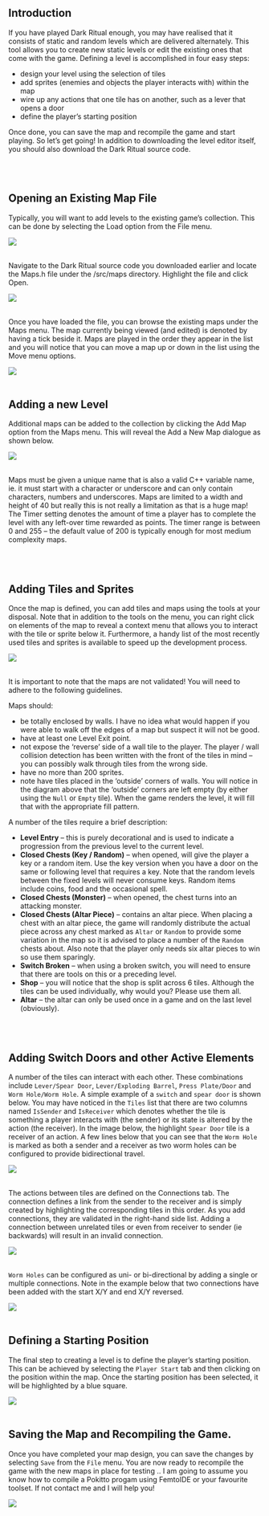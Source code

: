 
## Introduction

If you have played Dark Ritual enough, you may have realised that it consists of static and random levels which are delivered alternately.  This tool allows you to create new static levels or edit the existing ones that come with the game.
Defining a level is accomplished in four easy steps:

*	design your level using the selection of tiles
*	add sprites (enemies and objects the player interacts with) within the map
*	wire up any actions that one tile has on another, such as a lever that opens a door
*	define the player’s starting position


Once done, you can save the map and recompile the game and start playing.
So let’s get going!  In addition to downloading the level editor itself, you should also download the Dark Ritual source code. 

<br/>
<br/>

## Opening an Existing Map File

Typically, you will want to add levels to the existing game’s collection.  This can be done by selecting the Load option from the File menu.
 
<img src="/images/img1.png" data-canonical-src="/images/img1.png" />

<br/>
<br/>

Navigate to the Dark Ritual source code you downloaded earlier and locate the Maps.h file under the /src/maps directory.  Highlight the file and click Open.

<img src="/images/img2.png" data-canonical-src="/images/img2.png" />

<br/>
<br/>

Once you have loaded the file, you can browse the existing maps under the Maps menu.  The map currently being viewed (and edited) is denoted by having a tick beside it.  Maps are played in the order they appear in the list and you will notice that you can move a map up or down in the list using the Move menu options.

<img src="/images/img3.png" data-canonical-src="/images/img3.png" />

<br/>
<br/>

## Adding a new Level

Additional maps can be added to the collection by clicking the Add Map option from the Maps menu.  This will reveal the Add a New Map dialogue as shown below.

<img src="/images/img4.png" data-canonical-src="/images/img4.png" />

<br/>
<br/>

Maps must be given a unique name that is also a valid C++ variable name, ie. it must start with a character or underscore and can only contain characters, numbers and underscores.  Maps are limited to a width and height of 40 but really this is not really a limitation as that is a huge map!  The Timer setting denotes the amount of time a player has to complete the level with any left-over time rewarded as points.  The timer range is between 0 and 255 – the default value of 200 is typically enough for most medium complexity maps.

<br/>
<br/>

## Adding Tiles and Sprites

Once the map is defined, you can add tiles and maps using the tools at your disposal.  Note that in addition to the tools on the menu, you can right click on elements of the map to reveal a context menu that allows you to interact with the tile or sprite below it.  Furthermore, a handy list of the most recently used tiles and sprites is available to speed up the development process.

<img src="/images/img5.png" data-canonical-src="/images/img5.png" />

<br/>
<br/>

It is important to note that the maps are not validated!  You will need to adhere to the following guidelines.

Maps should:

*	be totally enclosed by walls.  I have no idea what would happen if you were able to walk off the edges of a map but suspect it will not be good.
*	have at least one Level Exit point. 
*	not expose the ‘reverse’ side of a wall tile to the player.  The player / wall collision detection has been written with the front of the tiles in mind – you can possibly walk through tiles from the wrong side.
*	have no more than 200 sprites.
*	note have tiles placed in the ‘outside’ corners of walls.  You will notice in the diagram above that the ‘outside’ corners are left empty (by either using the `Null` or `Empty` tile).  When the game renders the level, it will fill that with the appropriate fill pattern.

A number of the tiles require a brief description:

*	**Level Entry** – this is purely decorational and is used to indicate a progression from the previous level to the current level.
*	**Closed Chests (Key / Random)** – when opened, will give the player a key or a random item.  Use the key version when you have a door on the same or following level that requires a key.  Note that the random levels between the fixed levels will never consume keys.  Random items include coins, food and the occasional spell.   
*	**Closed Chests (Monster)** – when opened, the chest turns into an attacking monster.  
*	**Closed Chests (Altar Piece)** – contains an altar piece.  When placing a chest with an altar piece, the game will randomly distribute the actual piece across any chest marked as `Altar` or `Random` to provide some variation in the map so it is advised to place a number of the `Random` chests about.  Also note that the player only needs six altar pieces to win so use them sparingly.
*	**Switch Broken** – when using a broken switch, you will need to ensure that there are tools on this or a preceding level.
*	**Shop** – you will notice that the shop is split across 6 tiles.  Although the tiles can be used individually, why would you?  Please use them all.
*	**Altar** – the altar can only be used once in a game and on the last level (obviously).

<br/>
<br/>

## Adding Switch Doors and other Active Elements

A number of the tiles can interact with each other.  These combinations include `Lever/Spear Door`, `Lever/Exploding Barrel`, `Press Plate/Door` and `Worm Hole/Worm Hole`.
A simple example of a `switch` and `spear door` is shown below.  You may have noticed in the `Tiles` list that there are two columns named `IsSender` and `IsReceiver` which denotes whether the tile is something a player interacts with (the sender) or its state is altered by the action (the receiver).
In the image below, the highlight `Spear Door` tile is a receiver of an action.  A few lines below that you can see that the `Worm Hole` is marked as both a sender and a receiver as two worm holes can be configured to provide bidirectional travel.

<img src="/images/img6.png" data-canonical-src="/images/img6.png" />

<br/>
<br/>

The actions between tiles are defined on the Connections tab.  The connection defines a link from the sender to the receiver and is simply created by highlighting the corresponding tiles in this order.  As you add connections, they are validated in the right-hand side list.  Adding a connection between unrelated tiles or even from receiver to sender (ie backwards) will result in an invalid connection.

<img src="/images/img7.png" data-canonical-src="/images/img7.png" />

<br/>
<br/>

`Worm Holes` can be configured as uni- or bi-directional by adding a single or multiple connections.  Note in the example below that two connections have been added with the start X/Y and end X/Y reversed.  

<img src="/images/img8.png" data-canonical-src="/images/img8.png" />

<br/>
<br/> 

## Defining a Starting Position

The final step to creating a level is to define the player’s starting position.  This can be achieved by selecting the `Player Start` tab and then clicking on the position within the map.  Once the starting position has been selected, it will be highlighted by a blue square.

<img src="/images/img9.png" data-canonical-src="/images/img9.png" />

<br/>
<br/>


## Saving the Map and Recompiling the Game.

Once you have completed your map design, you can save the changes by selecting `Save` from the `File` menu.  You are now ready to recompile the game with the new maps in place for testing .. I am going to assume you know how to compile a Pokitto progam using FemtoIDE or your favourite toolset.  If not contact me and I will help you!

<img src="/images/img10.png" data-canonical-src="/images/img10.png" />

<br/>
<br/>
